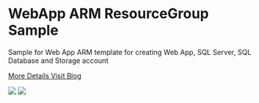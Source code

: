 # WebApp  ARM ResourceGroup Sample

Sample for Web App ARM template for creating Web App, SQL Server, SQL Database and Storage account

[More Details Visit Blog](http://karthikeyanvk.blogspot.co.uk/2016/06/what-is-arm-revolutionizing-cloud.html)

<a href="#" onClick="window.open('https://portal.azure.com/#create/Microsoft.Template/uri/https%3A%2F%2Fcdn.rawgit.com%2FkarthikeyanVK%2FWebAppResourceGroup%2Fmaster%2FWebAppResourceGroup%2FTemplates%2FWebSiteSQLDatabase.json');return false;" 
target="_blank">
<img src="https://camo.githubusercontent.com/9285dd3998997a0835869065bb15e5d500475034/687474703a2f2f617a7572656465706c6f792e6e65742f6465706c6f79627574746f6e2e706e67" data-canonical-src="http://azuredeploy.net/deploybutton.png" style="max-width:100%;"></a>
<a href="#" onClick="window.open('http://armviz.io/#/?load=https://cdn.rawgit.com/karthikeyanVK/WebAppResourceGroup/master/WebAppResourceGroup/Templates/WebSiteSQLDatabase.json');return false;" target="_blank">
  <img src="http://armviz.io/visualizebutton.png"/>
</a>